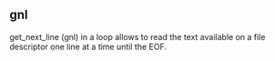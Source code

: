## gnl

get_next_line (gnl) in a loop allows to read the text available on a file descriptor one line at a time until the EOF.
<!--Detailed information in [en.subject.pdf](https://github.com/lelle-asem/02_gnl/blob/main/en.subject.pdf).-->
